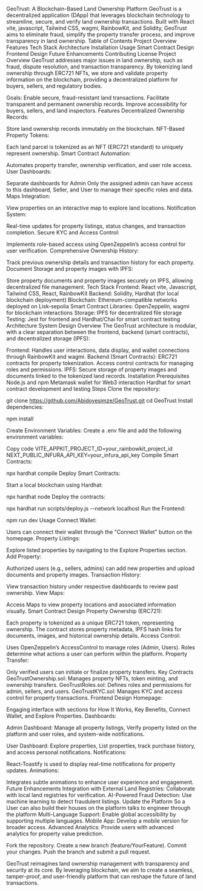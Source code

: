 GeoTrust: A Blockchain-Based Land Ownership Platform
GeoTrust is a decentralized application (DApp) that leverages blockchain technology to streamline, secure, and verify land ownership transactions. Built with React vite, javascript, Tailwind CSS, wagmi, RainbowKit, and Solidity, GeoTrust aims to eliminate fraud, simplify the property transfer process, and improve transparency in land ownership.
Table of Contents
Project Overview
Features
Tech Stack
Architecture
Installation
Usage
Smart Contract Design
Frontend Design
Future Enhancements
Contributing
License
Project Overview
GeoTrust addresses major issues in land ownership, such as fraud, dispute resolution, and transaction transparency. By tokenizing land ownership through ERC721 NFTs, we store and validate property information on the blockchain, providing a decentralized platform for buyers, sellers, and regulatory bodies.

Goals:
Enable secure, fraud-resistant land transactions.
Facilitate transparent and permanent ownership records.
Improve accessibility for buyers, sellers, and land inspectors.
Features
Decentralized Ownership Records:

Store land ownership records immutably on the blockchain.
NFT-Based Property Tokens:

Each land parcel is tokenized as an NFT (ERC721 standard) to uniquely represent ownership.
Smart Contract Automation:

Automates property transfer, ownership verification, and user role access.
User Dashboards:

Separate dashboards for Admin Only the assigned admin can have access to this dashboard, Seller, and User to manage their specific roles and data.
Maps Integration:

View properties on an interactive map to explore land locations.
Notification System:

Real-time updates for property listings, status changes, and transaction completion.
Secure KYC and Access Control:

Implements role-based access using OpenZeppelin’s access control for user verification.
Comprehensive Ownership History:

Track previous ownership details and transaction history for each property.
Document Storage and property images with IPFS:

Store property documents and property images securely on IPFS, allowing decentralized file management.
Tech Stack
Frontend: React vite, Javascript, Tailwind CSS, React, RainbowKit
Backend: Solidity, Hardhat (for local blockchain deployment)
Blockchain: Ethereum-compatible networks deployed on Lisk-sepolia
Smart Contract Libraries: OpenZeppelin, wagmi for blockchain interactions
Storage: IPFS for decentralized file storage
Testing: Jest for frontend and Hardhat/Chai for smart contract testing
Architecture
System Design Overview
The GeoTrust architecture is modular, with a clear separation between the frontend, backend (smart contracts), and decentralized storage (IPFS):

Frontend: Handles user interactions, data display, and wallet connections through RainbowKit and wagmi.
Backend (Smart Contracts):
ERC721 contracts for property tokenization.
Access control contracts for managing roles and permissions.
IPFS: Secure storage of property images and documents linked to the tokenized land records.
Installation
Prerequisites
Node.js and npm
Metamask wallet for Web3 interaction
Hardhat for smart contract development and testing
Steps
Clone the repository:

git clone https://github.com/Abidoyesimze/GeoTrust.git
cd GeoTrust
Install dependencies:

npm install

Create Environment Variables:
Create a .env file and add the following environment variables:

Copy code
VITE_APPKIT_PROJECT_ID=your_rainbowkit_project_id
NEXT_PUBLIC_INFURA_API_KEY=your_infura_api_key
Compile Smart Contracts:

npx hardhat compile
Deploy Smart Contracts:

Start a local blockchain using Hardhat:

npx hardhat node
Deploy the contracts:

npx hardhat run scripts/deploy.js --network localhost
Run the Frontend:

npm run dev
Usage
Connect Wallet:

Users can connect their wallet through the "Connect Wallet" button on the homepage.
Property Listings:

Explore listed properties by navigating to the Explore Properties section.
Add Property:

Authorized users (e.g., sellers, admins) can add new properties and upload documents and property images.
Transaction History:

View transaction history under respective dashboards to review past ownership.
View Maps:

Access Maps to view property locations and associated information visually.
Smart Contract Design
Property Ownership (ERC721):

Each property is tokenized as a unique ERC721 token, representing ownership.
The contract stores property metadata, IPFS hash links for documents, images, and historical ownership details.
Access Control:

Uses OpenZeppelin’s AccessControl to manage roles (Admin, Users).
Roles determine what actions a user can perform within the platform.
Property Transfer:

Only verified users can initiate or finalize property transfers.
Key Contracts
GeoTrustOwnership.sol: Manages property NFTs, token minting, and ownership transfers.
GeoTrustRoles.sol: Defines roles and permissions for admin, sellers, and users.
GeoTrustKYC.sol: Manages KYC and access control for property transactions.
Frontend Design
Homepage:

Engaging interface with sections for How It Works, Key Benefits, Connect Wallet, and Explore Properties.
Dashboards:

Admin Dashboard: Manage all property listings, Verify property listed on the platform and user roles, and system-wide notifications.

User Dashboard: Explore properties, List properties, track purchase history, and access personal notifications.
Notifications:

React-Toastify is used to display real-time notifications for property updates.
Animations:

Integrates subtle animations to enhance user experience and engagement.
Future Enhancements
Integration with External Land Registries: Collaborate with local land registries for verification.
AI-Powered Fraud Detection: Use machine learning to detect fraudulent listings.
Update the Platform So a User can also build their houses on the platform talks to engineer through the platform
Multi-Language Support: Enable global accessibility by supporting multiple languages.
Mobile App: Develop a mobile version for broader access.
Advanced Analytics: Provide users with advanced analytics for property value prediction.

Fork the repository.
Create a new branch (feature/YourFeature).
Commit your changes.
Push the branch and submit a pull request.

GeoTrust reimagines land ownership management with transparency and security at its core. By leveraging blockchain, we aim to create a seamless, tamper-proof, and user-friendly platform that can reshape the future of land transactions.
